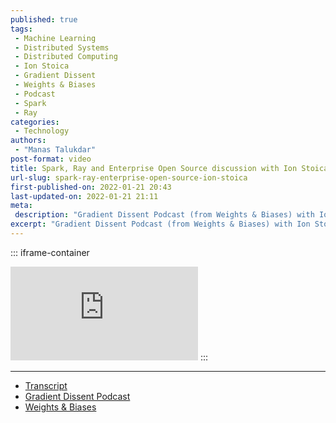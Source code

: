 ```yaml
---
published: true
tags:
 - Machine Learning
 - Distributed Systems
 - Distributed Computing
 - Ion Stoica
 - Gradient Dissent
 - Weights & Biases
 - Podcast
 - Spark
 - Ray
categories:
 - Technology
authors:
 - "Manas Talukdar"
post-format: video
title: Spark, Ray and Enterprise Open Source discussion with Ion Stoica
url-slug: spark-ray-enterprise-open-source-ion-stoica
first-published-on: 2022-01-21 20:43
last-updated-on: 2022-01-21 21:11
meta:
 description: "Gradient Dissent Podcast (from Weights & Biases) with Ion Stoica discussing distributed frameworks, etc."
excerpt: "Gradient Dissent Podcast (from Weights & Biases) with Ion Stoica discussing distributed frameworks, etc."
---
```


::: iframe-container
<iframe frameborder=0 src="https://www.youtube.com/embed/-MVLURFH5nk" allow="accelerometer; autoplay; clipboard-write; encrypted-media; gyroscope; picture-in-picture fullscreen"></iframe>
:::

---

- [Transcript](https://wandb.ai/wandb_fc/gradient-dissent/reports/Ion-Stoica-Spark-Ray-and-Enterprise-Open-Source--VmlldzoxNDEyMzY0?galleryTag=gradient-dissent)
- [Gradient Dissent Podcast](https://wandb.ai/site/podcast-gd)
- [Weights & Biases](https://wandb.ai/site)
